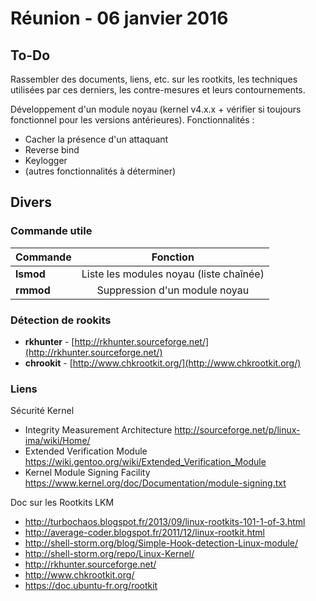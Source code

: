 # Réunion - 06 janvier 2016

## To-Do

Rassembler des documents, liens, etc. sur les rootkits, les techniques utilisées par ces derniers, les contre-mesures et leurs contournements.

Développement d'un module noyau (kernel v4.x.x + vérifier si toujours fonctionnel pour les versions antérieures).
Fonctionnalités :

 * Cacher la présence d'un attaquant
 * Reverse bind
 * Keylogger
 * (autres fonctionnalités à déterminer)

 
## Divers

### Commande utile

| Commande        | Fonction      |
| --------------- |:-------------:| 
| **lsmod**     | Liste les modules noyau (liste chaînée) |
| **rmmod**     | Suppression d'un module noyau      |

### Détection de rookits

 * **rkhunter** - [http://rkhunter.sourceforge.net/](http://rkhunter.sourceforge.net/)
 * **chrookit** - [http://www.chkrootkit.org/](http://www.chkrootkit.org/)


### Liens

Sécurité Kernel 

* Integrity Measurement Architecture http://sourceforge.net/p/linux-ima/wiki/Home/
* Extended Verification Module https://wiki.gentoo.org/wiki/Extended_Verification_Module
* Kernel Module Signing Facility https://www.kernel.org/doc/Documentation/module-signing.txt

Doc sur les Rootkits LKM

* http://turbochaos.blogspot.fr/2013/09/linux-rootkits-101-1-of-3.html
* http://average-coder.blogspot.fr/2011/12/linux-rootkit.html
* http://shell-storm.org/blog/Simple-Hook-detection-Linux-module/
* http://shell-storm.org/repo/Linux-Kernel/
* http://rkhunter.sourceforge.net/
* http://www.chkrootkit.org/
* https://doc.ubuntu-fr.org/rootkit